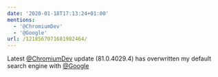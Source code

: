 ```yaml
---
date: '2020-01-18T17:13:24+01:00'
mentions:
  - '@ChromiumDev'
  - '@Google'
url: /1218567071681982464/
---
```

Latest [@ChromiumDev](https://twitter.com/@ChromiumDev) update (81.0.4029.4) has overwritten my default search engine with [@Google](https://twitter.com/@Google)
